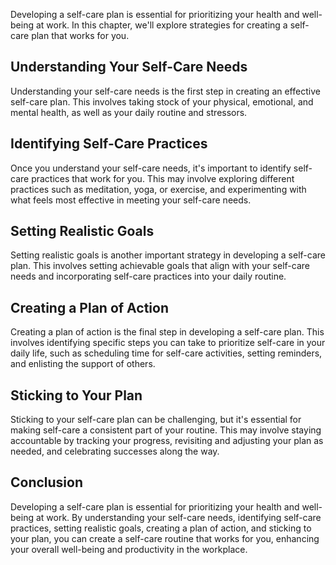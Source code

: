 
Developing a self-care plan is essential for prioritizing your health and well-being at work. In this chapter, we'll explore strategies for creating a self-care plan that works for you.

Understanding Your Self-Care Needs
----------------------------------

Understanding your self-care needs is the first step in creating an effective self-care plan. This involves taking stock of your physical, emotional, and mental health, as well as your daily routine and stressors.

Identifying Self-Care Practices
-------------------------------

Once you understand your self-care needs, it's important to identify self-care practices that work for you. This may involve exploring different practices such as meditation, yoga, or exercise, and experimenting with what feels most effective in meeting your self-care needs.

Setting Realistic Goals
-----------------------

Setting realistic goals is another important strategy in developing a self-care plan. This involves setting achievable goals that align with your self-care needs and incorporating self-care practices into your daily routine.

Creating a Plan of Action
-------------------------

Creating a plan of action is the final step in developing a self-care plan. This involves identifying specific steps you can take to prioritize self-care in your daily life, such as scheduling time for self-care activities, setting reminders, and enlisting the support of others.

Sticking to Your Plan
---------------------

Sticking to your self-care plan can be challenging, but it's essential for making self-care a consistent part of your routine. This may involve staying accountable by tracking your progress, revisiting and adjusting your plan as needed, and celebrating successes along the way.

Conclusion
----------

Developing a self-care plan is essential for prioritizing your health and well-being at work. By understanding your self-care needs, identifying self-care practices, setting realistic goals, creating a plan of action, and sticking to your plan, you can create a self-care routine that works for you, enhancing your overall well-being and productivity in the workplace.
